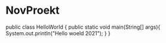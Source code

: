 # NovProekt

public class HelloWorld {
public static void main(String[] args){
System.out.println("Hello woeld 2021");
}
}